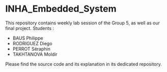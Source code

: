 # INHA_Embedded_System

This repository contains weekly lab session of the Group 5, as well as our final project.
Students : 
- BAUS Philippe
- RODRIGUEZ Diego
- PERROT Séraphin
- TAKHTANOVA Moldir

Please find the source code and its explanation in its dedicated repository.
